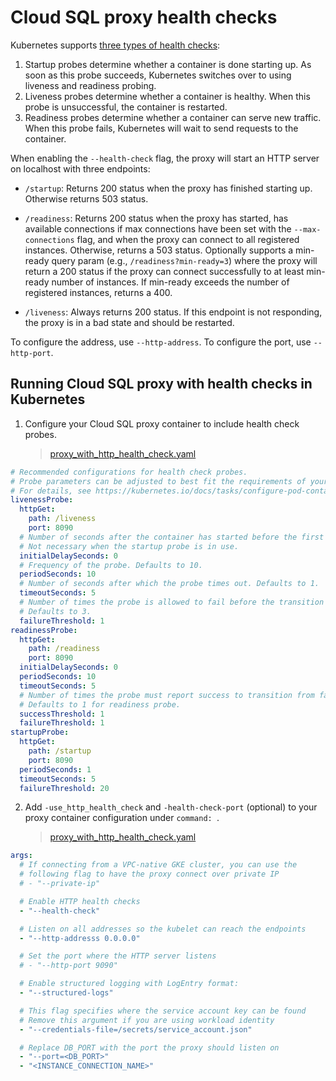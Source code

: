 # Cloud SQL proxy health checks

Kubernetes supports [three types of health checks][k8s-docs]:

1. Startup probes determine whether a container is done starting up. As soon as
   this probe succeeds, Kubernetes switches over to using liveness and readiness
   probing.
2. Liveness probes determine whether a container is healthy. When this probe is
   unsuccessful, the container is restarted.
3. Readiness probes determine whether a container can serve new traffic. When
   this probe fails, Kubernetes will wait to send requests to the container.

[k8s-docs]: https://kubernetes.io/docs/tasks/configure-pod-container/configure-liveness-readiness-startup-probes/

When enabling the `--health-check` flag, the proxy will start an HTTP server on
localhost with three endpoints:

- `/startup`: Returns 200 status when the proxy has finished starting up.
Otherwise returns 503 status.

- `/readiness`: Returns 200 status when the proxy has started, has available
connections if max connections have been set with the `--max-connections`
flag, and when the proxy can connect to all registered instances. Otherwise,
returns a 503 status. Optionally supports a min-ready query param (e.g.,
`/readiness?min-ready=3`) where the proxy will return a 200 status if the
proxy can connect successfully to at least min-ready number of instances. If
min-ready exceeds the number of registered instances, returns a 400.

- `/liveness`: Always returns 200 status. If this endpoint is not responding,
the proxy is in a bad state and should be restarted.

To configure the address, use `--http-address`. To configure the port, use
`--http-port`.

## Running Cloud SQL proxy with health checks in Kubernetes
1. Configure your Cloud SQL proxy container to include health check probes.
    > [proxy_with_http_health_check.yaml](proxy_with_http_health_check.yaml#L77-L111)
```yaml
# Recommended configurations for health check probes.
# Probe parameters can be adjusted to best fit the requirements of your application.
# For details, see https://kubernetes.io/docs/tasks/configure-pod-container/configure-liveness-readiness-startup-probes/
livenessProbe:
  httpGet:
    path: /liveness
    port: 8090
  # Number of seconds after the container has started before the first probe is scheduled. Defaults to 0.
  # Not necessary when the startup probe is in use.
  initialDelaySeconds: 0
  # Frequency of the probe. Defaults to 10.
  periodSeconds: 10
  # Number of seconds after which the probe times out. Defaults to 1.
  timeoutSeconds: 5
  # Number of times the probe is allowed to fail before the transition from healthy to failure state.
  # Defaults to 3.
  failureThreshold: 1
readinessProbe:
  httpGet:
    path: /readiness
    port: 8090
  initialDelaySeconds: 0
  periodSeconds: 10
  timeoutSeconds: 5
  # Number of times the probe must report success to transition from failure to healthy state.
  # Defaults to 1 for readiness probe.
  successThreshold: 1
  failureThreshold: 1
startupProbe:
  httpGet:
    path: /startup
    port: 8090
  periodSeconds: 1
  timeoutSeconds: 5
  failureThreshold: 20
```

2. Add `-use_http_health_check` and `-health-check-port` (optional) to your
   proxy container configuration under `command: `.
    > [proxy_with_http_health_check.yaml](proxy_with_http_health_check.yaml#L53-L76)

```yaml
args:
  # If connecting from a VPC-native GKE cluster, you can use the
  # following flag to have the proxy connect over private IP
  # - "--private-ip"

  # Enable HTTP health checks
  - "--health-check"

  # Listen on all addresses so the kubelet can reach the endpoints
  - "--http-addresss 0.0.0.0"

  # Set the port where the HTTP server listens
  # - "--http-port 9090"

  # Enable structured logging with LogEntry format:
  - "--structured-logs"

  # This flag specifies where the service account key can be found
  # Remove this argument if you are using workload identity
  - "--credentials-file=/secrets/service_account.json"

  # Replace DB_PORT with the port the proxy should listen on
  - "--port=<DB_PORT>"
  - "<INSTANCE_CONNECTION_NAME>"
```
